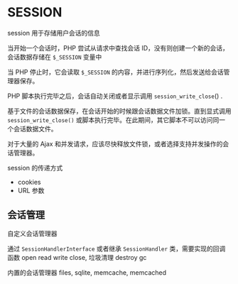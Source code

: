 # SESSION

session 用于存储用户会话的信息

当开始一个会话时，PHP 尝试从请求中查找会话 ID，没有则创建一个新的会话，会话数据存储在 `$_SESSION` 变量中

当 PHP 停止时，它会读取 `$_SESSION` 的内容，并进行序列化，然后发送给会话管理器保存。

PHP 脚本执行完毕之后，会话自动关闭或者显示调用 `session_write_close`() .

基于文件的会话数据保存，在会话开始的时候跟会话数据文件加锁。直到显式调用 `session_write_close()` 或脚本执行完毕。在此期间，其它脚本不可以访问同一个会话数据文件。

对于大量的 Ajax 和并发请求，应该尽快释放文件锁，或者选择支持并发操作的会话管理器。

session 的传递方式

* cookies
* URL 参数

## 会话管理

自定义会话管理器

通过 `SessionHandlerInterface` 或者继承 `SessionHandler` 类，需要实现的回调函数 open read write close, 垃圾清理 destroy gc

内置的会话管理器 files, sqlite, memcache, memcached
